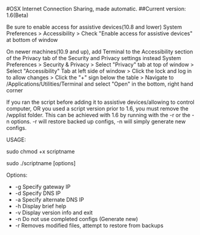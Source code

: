 #OSX Internet Connection Sharing, made automatic.
##Current version: 1.6(Beta)
 
Be sure to enable access for assistive devices(10.8 and lower)
System Preferences > Accessibility > Check "Enable access for assistive devices" at bottom of window
 
On newer machines(10.9 and up), add Terminal to the Accessibility section of the Privacy tab of the Security and Privacy settings instead
System Preferences > Security & Privacy > Select "Privacy" tab at top of window > Select "Accessibility" Tab at left side of window > Click the lock and log in to allow changes > Click the "+" sign below the table > Navigate to /Applications/Utilities/Terminal and select "Open" in the bottom, right hand corner
 
If you ran the script before adding it to assistive devices/allowing to control computer, OR you used a script version prior to 1.6, you must remove the /wpplist folder. This can be achieved with 1.6 by running with the -r or the -n options. -r will restore backed up configs, -n will simply generate new configs.

USAGE:

sudo chmod +x scriptname

sudo ./scriptname [options]

Options:
* -g		Specify gateway IP
* -d		Specify DNS IP
* -a		Specify alternate DNS IP
* -h		Display brief help
* -v		Display version info and exit
* -n		Do not use completed configs (Generate new)
* -r		Removes modified files, attempt to restore from backups